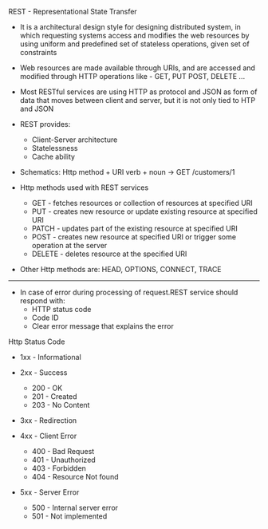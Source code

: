 REST - Representational State Transfer

* It is a architectural design style for designing distributed system, in which requesting systems access and modifies the web resources by using uniform and predefined set of stateless operations, given set of constraints
* Web resources are made available through URIs, and are accessed and modified through HTTP operations like - GET, PUT POST, DELETE ...
* Most RESTful services are using HTTP as protocol and JSON as form of data that moves between client and server, but it is not only tied to HTP and JSON

* REST provides:
  * Client-Server architecture
  * Statelessness
  * Cache ability

* Schematics:
    Http method + URI verb + noun  -> GET /customers/1

* Http methods used with REST services
  * GET - fetches resources or collection of resources at specified URI
  * PUT - creates new resource or update existing resource at specified URI
  * PATCH - updates part of the existing resource at specified URI
  * POST - creates new resource at specified URI or trigger some operation at the server
  * DELETE - deletes resource at the specified URI
  
* Other Http methods are: HEAD, OPTIONS, CONNECT, TRACE


---
* In case of error during processing of request.REST service should respond with:
  * HTTP status code
  * Code ID
  * Clear error message that explains the error
  

Http Status Code
  
* 1xx - Informational

* 2xx - Success
  * 200 - OK
  * 201 - Created
  * 203 - No Content
  
* 3xx - Redirection

* 4xx - Client Error
  * 400 - Bad Request
  * 401 - Unauthorized
  * 403 - Forbidden
  * 404 - Resource Not found
  
* 5xx - Server Error
  * 500 - Internal server error
  * 501 - Not implemented